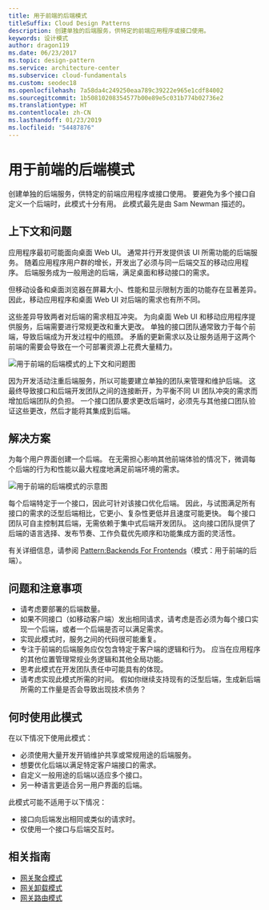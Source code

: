 ```yaml
---
title: 用于前端的后端模式
titleSuffix: Cloud Design Patterns
description: 创建单独的后端服务，供特定的前端应用程序或接口使用。
keywords: 设计模式
author: dragon119
ms.date: 06/23/2017
ms.topic: design-pattern
ms.service: architecture-center
ms.subservice: cloud-fundamentals
ms.custom: seodec18
ms.openlocfilehash: 7a58da4c249250eaa789c39222e965e1cdf84002
ms.sourcegitcommit: 1b50810208354577b00e89e5c031b774b02736e2
ms.translationtype: HT
ms.contentlocale: zh-CN
ms.lasthandoff: 01/23/2019
ms.locfileid: "54487876"
---
```

# <a name="backends-for-frontends-pattern"></a>用于前端的后端模式

创建单独的后端服务，供特定的前端应用程序或接口使用。 要避免为多个接口自定义一个后端时，此模式十分有用。 此模式最先是由 Sam Newman 描述的。

## <a name="context-and-problem"></a>上下文和问题

应用程序最初可能面向桌面 Web UI。 通常并行开发提供该 UI 所需功能的后端服务。 随着应用程序用户群的增长，开发出了必须与同一后端交互的移动应用程序。 后端服务成为一般用途的后端，满足桌面和移动接口的需求。

但移动设备和桌面浏览器在屏幕大小、性能和显示限制方面的功能存在显著差异。 因此，移动应用程序和桌面 Web UI 对后端的需求也有所不同。

这些差异导致两者对后端的需求相互冲突。 为向桌面 Web UI 和移动应用程序提供服务，后端需要进行常规更改和重大更改。 单独的接口团队通常致力于每个前端，导致后端成为开发过程中的瓶颈。 矛盾的更新需求以及让服务适用于这两个前端的需要会导致在一个可部署资源上花费大量精力。

![用于前端的后端模式的上下文和问题图](./_images/backend-for-frontend.png)

因为开发活动注重后端服务，所以可能要建立单独的团队来管理和维护后端。 这最终导致接口和后端开发团队之间的连接断开，为平衡不同 UI 团队冲突的需求而增加后端团队的负担。 一个接口团队要求更改后端时，必须先与其他接口团队验证这些更改，然后才能将其集成到后端。

## <a name="solution"></a>解决方案

为每个用户界面创建一个后端。 在无需担心影响其他前端体验的情况下，微调每个后端的行为和性能以最大程度地满足前端环境的需求。

![用于前端的后端模式的示意图](./_images/backend-for-frontend-example.png)

每个后端特定于一个接口，因此可针对该接口优化后端。 因此，与试图满足所有接口的需求的泛型后端相比，它更小、复杂性更低并且速度可能更快。 每个接口团队可自主控制其后端，无需依赖于集中式后端开发团队。 这向接口团队提供了后端的语言选择、发布节奏、工作负载优先顺序和功能集成方面的灵活性。

有关详细信息，请参阅 [Pattern:Backends For Frontends](https://samnewman.io/patterns/architectural/bff/)（模式：用于前端的后端）。

## <a name="issues-and-considerations"></a>问题和注意事项

- 请考虑要部署的后端数量。
- 如果不同接口（如移动客户端）发出相同请求，请考虑是否必须为每个接口实现一个后端，或者一个后端是否可以满足需求。
- 实现此模式时，服务之间的代码很可能重复。
- 专注于前端的后端服务应仅包含特定于客户端的逻辑和行为。 应当在应用程序的其他位置管理常规业务逻辑和其他全局功能。
- 思考此模式在开发团队责任中可能具有的体现。
- 请考虑实现此模式所需的时间。 假如你继续支持现有的泛型后端，生成新后端所需的工作量是否会导致出现技术债务？

## <a name="when-to-use-this-pattern"></a>何时使用此模式

在以下情况下使用此模式：

- 必须使用大量开发开销维护共享或常规用途的后端服务。
- 想要优化后端以满足特定客户端接口的需求。
- 自定义一般用途的后端以适应多个接口。
- 另一种语言更适合另一用户界面的后端。

此模式可能不适用于以下情况：

- 接口向后端发出相同或类似的请求时。
- 仅使用一个接口与后端交互时。

## <a name="related-guidance"></a>相关指南

- [网关聚合模式](./gateway-aggregation.md)
- [网关卸载模式](./gateway-offloading.md)
- [网关路由模式](./gateway-routing.md)
